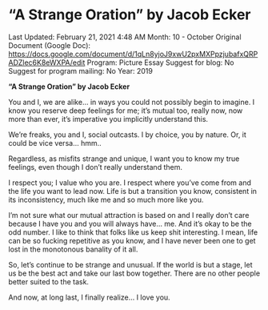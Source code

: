 # “A Strange Oration” by Jacob Ecker

Last Updated: February 21, 2021 4:48 AM
Month: 10 - October
Original Document (Google Doc): https://docs.google.com/document/d/1qLn8yjoJ9xwU2pxMXPpzjubafxQRPADZlec6K8eWXPA/edit
Program: Picture Essay
Suggest for blog: No
Suggest for program mailing: No
Year: 2019

**“A Strange Oration” by Jacob Ecker**

You and I, we are alike… in ways you could not possibly begin to imagine. I know you reserve deep feelings for me; it’s mutual too, really now, now more than ever, it’s imperative you implicitly understand this.

We’re freaks, you and I, social outcasts. I by choice, you by nature. Or, it could be vice versa… hmm..

Regardless, as misfits strange and unique, I want you to know my true feelings, even though I don’t really understand them.

I respect you; I value who you are. I respect where you’ve come from and the life you want to lead now. Life is but a transition you know, consistent in its inconsistency, much like me and so much more like you.

I’m not sure what our mutual attraction is based on and I really don’t care because I have you and you will always have… me. And it’s okay to be the odd number. I like to think that folks like us keep shit interesting. I mean, life can be so fucking repetitive as you know, and I have never been one to get lost in the monotonous banality of it all.

So, let’s continue to be strange and unusual. If the world is but a stage, let us be the best act and take our last bow together. There are no other people better suited to the task.

And now, at long last, I finally realize… I love you.